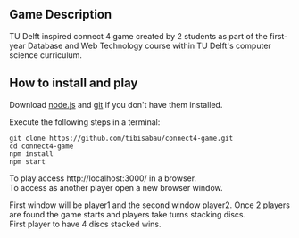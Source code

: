 ## Game Description

TU Delft inspired connect 4 game created by 2 students as part of the first-year Database and Web Technology course within TU Delft's computer science curriculum.

## How to install and play

Download [node.js](https://nodejs.org/en/) and [git](https://git-scm.com/) if you don't have them installed.  

Execute the following steps in a terminal:
```
git clone https://github.com/tibisabau/connect4-game.git
cd connect4-game
npm install
npm start
```
To play access http://localhost:3000/ in a browser.  
To access as another player open a new browser window.  

First window will be player1 and the second window player2.
Once 2 players are found the game starts and players take turns stacking discs.  
First player to have 4 discs stacked wins.
